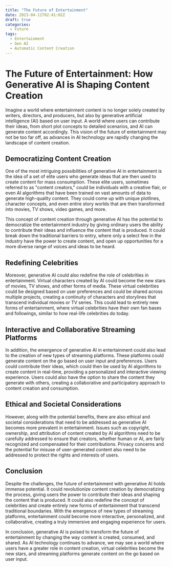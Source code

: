 ```yaml
---
title: "The Future of Entertainment"
date: 2023-04-11T02:41:02Z
draft: true
categories:
  - Future
tags:
  - Entertainment
  - Gen AI
  - Automatic Content Creation
---
```


# The Future of Entertainment: How Generative AI is Shaping Content Creation
Imagine a world where entertainment content is no longer solely created by writers, directors, and producers, but also by generative artificial intelligence (AI) based on user input. A world where users can contribute their ideas, from short plot concepts to detailed scenarios, and AI can generate content accordingly. This vision of the future of entertainment may not be too far off, as advances in AI technology are rapidly changing the landscape of content creation.

## Democratizing Content Creation
One of the most intriguing possibilities of generative AI in entertainment is the idea of a set of elite users who generate ideas that are then used to create content for mass consumption. These elite users, sometimes referred to as "content creators," could be individuals with a creative flair, or even AI algorithms that have been trained on vast amounts of data to generate high-quality content. They could come up with unique plotlines, character concepts, and even entire story worlds that are then transformed into movies, TV shows, video games, and more.

This concept of content creation through generative AI has the potential to democratize the entertainment industry by giving ordinary users the ability to contribute their ideas and influence the content that is produced. It could break down the traditional barriers to entry, where only a select few in the industry have the power to create content, and open up opportunities for a more diverse range of voices and ideas to be heard.

## Redefining Celebrities
Moreover, generative AI could also redefine the role of celebrities in entertainment. Virtual characters created by AI could become the new stars of movies, TV shows, and other forms of media. These virtual celebrities could be designed based on user preferences and could be shared across multiple projects, creating a continuity of characters and storylines that transcend individual movies or TV series. This could lead to entirely new forms of entertainment, where virtual celebrities have their own fan bases and followings, similar to how real-life celebrities do today.

## Interactive and Collaborative Streaming Platforms
In addition, the emergence of generative AI in entertainment could also lead to the creation of new types of streaming platforms. These platforms could generate content on the go based on user input and preferences. Users could contribute their ideas, which could then be used by AI algorithms to create content in real-time, providing a personalized and interactive viewing experience. Users could also have the option to share the content they generate with others, creating a collaborative and participatory approach to content creation and consumption.

## Ethical and Societal Considerations
However, along with the potential benefits, there are also ethical and societal considerations that need to be addressed as generative AI becomes more prevalent in entertainment. Issues such as copyright, ownership, and attribution of content created by AI algorithms need to be carefully addressed to ensure that creators, whether human or AI, are fairly recognized and compensated for their contributions. Privacy concerns and the potential for misuse of user-generated content also need to be addressed to protect the rights and interests of users.

## Conclusion
Despite the challenges, the future of entertainment with generative AI holds immense potential. It could revolutionize content creation by democratizing the process, giving users the power to contribute their ideas and shaping the content that is produced. It could also redefine the concept of celebrities and create entirely new forms of entertainment that transcend traditional boundaries. With the emergence of new types of streaming platforms, entertainment could become more interactive, personalized, and collaborative, creating a truly immersive and engaging experience for users.

In conclusion, generative AI is poised to transform the future of entertainment by changing the way content is created, consumed, and shared. As AI technology continues to advance, we may see a world where users have a greater role in content creation, virtual celebrities become the new stars, and streaming platforms generate content on the go based on user input.
